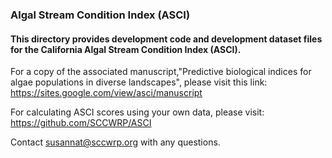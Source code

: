 ### Algal Stream Condition Index (ASCI)

#### This directory provides development code and development dataset files for the California Algal Stream Condition Index (ASCI).

For a copy of the associated manuscript,"Predictive biological indices for algae populations in diverse landscapes", please visit this link: https://sites.google.com/view/asci/manuscript

For calculating ASCI scores using your own data, please visit: https://github.com/SCCWRP/ASCI

Contact susannat@sccwrp.org with any questions. 


